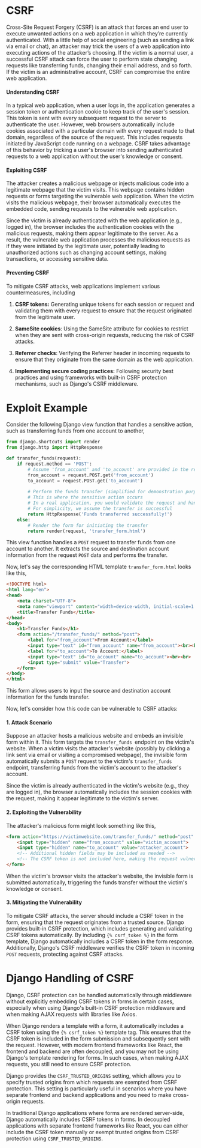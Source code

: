 # CSRF

Cross-Site Request Forgery (CSRF) is an attack that forces an end user to execute unwanted actions on a web application in which they’re currently authenticated. With a little help of social engineering (such as sending a link via email or chat), an attacker may trick the users of a web application into executing actions of the attacker’s choosing. If the victim is a normal user, a successful CSRF attack can force the user to perform state changing requests like transferring funds, changing their email address, and so forth. If the victim is an administrative account, CSRF can compromise the entire web application.

#### Understanding CSRF

In a typical web application, when a user logs in, the application generates a session token or authentication cookie to keep track of the user's session. This token is sent with every subsequent request to the server to authenticate the user. However, web browsers automatically include cookies associated with a particular domain with every request made to that domain, regardless of the source of the request. This includes requests initiated by JavaScript code running on a webpage. CSRF takes advantage of this behavior by tricking a user's browser into sending authenticated requests to a web application without the user's knowledge or consent.

#### Exploiting CSRF

The attacker creates a malicious webpage or injects malicious code into a legitimate webpage that the victim visits. This webpage contains hidden requests or forms targeting the vulnerable web application. When the victim visits the malicious webpage, their browser automatically executes the embedded code, sending requests to the vulnerable web application.

Since the victim is already authenticated with the web application (e.g., logged in), the browser includes the authentication cookies with the malicious requests, making them appear legitimate to the server. As a result, the vulnerable web application processes the malicious requests as if they were initiated by the legitimate user, potentially leading to unauthorized actions such as changing account settings, making transactions, or accessing sensitive data.

#### Preventing CSRF

To mitigate CSRF attacks, web applications implement various countermeasures, including

1. **CSRF tokens:** Generating unique tokens for each session or request and validating them with every request to ensure that the request originated from the legitimate user.

2. **SameSite cookies**: Using the SameSite attribute for cookies to restrict when they are sent with cross-origin requests, reducing the risk of CSRF attacks.

3. **Referrer checks**: Verifying the Referrer header in incoming requests to ensure that they originate from the same domain as the web application.

4. **Implementing secure coding practices:** Following security best practices and using frameworks with built-in CSRF protection mechanisms, such as Django's CSRF middleware.

# Exploit Example

Consider the following Django view function that handles a sensitive action, such as transferring funds from one account to another,

```Python
from django.shortcuts import render
from django.http import HttpResponse

def transfer_funds(request):
    if request.method == 'POST':
        # Assume 'from_account' and 'to_account' are provided in the request POST data
        from_account = request.POST.get('from_account')
        to_account = request.POST.get('to_account')
        
        # Perform the funds transfer (simplified for demonstration purposes)
        # This is where the sensitive action occurs
        # In a real application, you would validate the request and handle errors appropriately
        # For simplicity, we assume the transfer is successful
        return HttpResponse('Funds transferred successfully!')
    else:
        # Render the form for initiating the transfer
        return render(request, 'transfer_form.html')
```

This view function handles a `POST` request to transfer funds from one account to another. It extracts the source and destination account information from the request `POST` data and performs the transfer.

Now, let's say the corresponding HTML template `transfer_form.html` looks like this,

```HTML
<!DOCTYPE html>
<html lang="en">
<head>
    <meta charset="UTF-8">
    <meta name="viewport" content="width=device-width, initial-scale=1.0">
    <title>Transfer Funds</title>
</head>
<body>
    <h1>Transfer Funds</h1>
    <form action="/transfer_funds/" method="post">
        <label for="from_account">From Account:</label>
        <input type="text" id="from_account" name="from_account"><br><br>
        <label for="to_account">To Account:</label>
        <input type="text" id="to_account" name="to_account"><br><br>
        <input type="submit" value="Transfer">
    </form>
</body>
</html>
```

This form allows users to input the source and destination account information for the funds transfer.

Now, let's consider how this code can be vulnerable to CSRF attacks:

#### 1. Attack Scenario

Suppose an attacker hosts a malicious website and embeds an invisible form within it. This form targets the `transfer_funds `endpoint on the victim's website. When a victim visits the attacker's website (possibly by clicking a link sent via email or visiting a compromised webpage), the invisible form automatically submits a `POST` request to the victim's `transfer_funds` endpoint, transferring funds from the victim's account to the attacker's account.

Since the victim is already authenticated in the victim's website (e.g., they are logged in), the browser automatically includes the session cookies with the request, making it appear legitimate to the victim's server.

#### 2. Exploiting the Vulnerability

The attacker's malicious form might look something like this,

```HTML
<form action="https://victimwebsite.com/transfer_funds/" method="post" style="display:none;">
    <input type="hidden" name="from_account" value="victim_account">
    <input type="hidden" name="to_account" value="attacker_account">
    <!-- Additional hidden fields may be included as needed -->
    <!-- The CSRF token is not included here, making the request vulnerable to CSRF attacks -->
</form>
```

When the victim's browser visits the attacker's website, the invisible form is submitted automatically, triggering the funds transfer without the victim's knowledge or consent.

#### 3. Mitigating the Vulnerability

To mitigate CSRF attacks, the server should include a CSRF token in the form, ensuring that the request originates from a trusted source. Django provides built-in CSRF protection, which includes generating and validating CSRF tokens automatically. By including `{% csrf_token %}` in the form template, Django automatically includes a CSRF token in the form response. Additionally, Django's CSRF middleware verifies the CSRF token in incoming `POST` requests, protecting against CSRF attacks.

# Django Handling of CSRF

Django, CSRF protection can be handled automatically through middleware without explicitly embedding CSRF tokens in forms in certain cases, especially when using Django's built-in CSRF protection middleware and when making AJAX requests with libraries like Axios.

When Django renders a template with a form, it automatically includes a CSRF token using the `{% csrf_token %}` template tag. This ensures that the CSRF token is included in the form submission and subsequently sent with the request. However, with modern frontend frameworks like React, the frontend and backend are often decoupled, and you may not be using Django's template rendering for forms. In such cases, when making AJAX requests, you still need to ensure CSRF protection.

Django provides the `CSRF_TRUSTED_ORIGINS` setting, which allows you to specify trusted origins from which requests are exempted from CSRF protection. This setting is particularly useful in scenarios where you have separate frontend and backend applications and you need to make cross-origin requests.

In traditional Django applications where forms are rendered server-side, Django automatically includes CSRF tokens in forms. In decoupled applications with separate frontend frameworks like React, you can either include the CSRF token manually or exempt trusted origins from CSRF protection using `CSRF_TRUSTED_ORIGINS`.